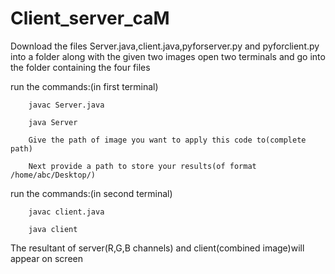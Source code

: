 # Client_server_caM

Download the files Server.java,client.java,pyforserver.py and pyforclient.py into a folder along with the given two images
open two terminals and go into the folder containing the four files

run the commands:(in first terminal)

        javac Server.java
        
        java Server
       
        Give the path of image you want to apply this code to(complete path)
        
        Next provide a path to store your results(of format /home/abc/Desktop/)
        
run the commands:(in second terminal)

        javac client.java
        
        java client

The resultant of server(R,G,B channels) and client(combined image)will appear on screen
        
        
       
 

